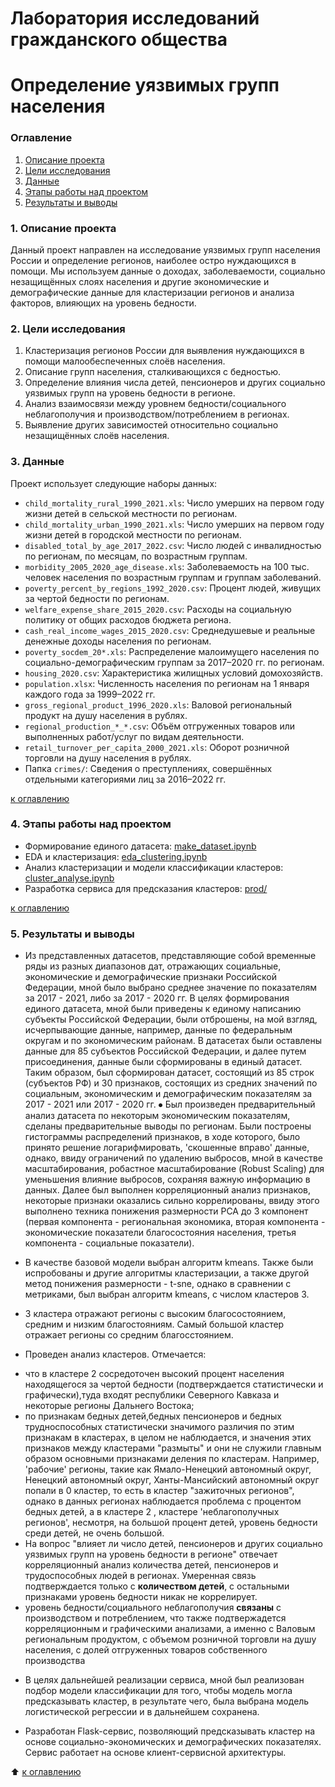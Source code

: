 
# Лаборатория исследований гражданского общества

# Определение уязвимых групп населения

### Оглавление

1. [Описание проекта](#описание-проекта)
2. [Цели исследования](#цели-исследования)
3. [Данные](#данные)
4. [Этапы работы над проектом](#этапы-работы-над-проектом)
5. [Результаты и выводы](#результаты-и-выводы)


### 1. Описание проекта

Данный проект направлен на исследование уязвимых групп населения России и определение регионов, наиболее остро нуждающихся в помощи. Мы используем данные о доходах, заболеваемости, социально незащищённых слоях населения и другие экономические и демографические данные для кластеризации регионов и анализа факторов, влияющих на уровень бедности.

### 2. Цели исследования

1. Кластеризация регионов России для выявления нуждающихся в помощи малообеспеченных слоёв населения.
2. Описание групп населения, сталкивающихся с бедностью.
3. Определение влияния числа детей, пенсионеров и других социально уязвимых групп на уровень бедности в регионе.
4. Анализ взаимосвязи между уровнем бедности/социального неблагополучия и производством/потреблением в регионах.
5. Выявление других зависимостей относительно социально незащищённых слоёв населения.

### 3. Данные

Проект использует следующие наборы данных:

- `child_mortality_rural_1990_2021.xls`: Число умерших на первом году жизни детей в сельской местности по регионам.
- `child_mortality_urban_1990_2021.xls`: Число умерших на первом году жизни детей в городской местности по регионам.
- `disabled_total_by_age_2017_2022.csv`: Число людей с инвалидностью по регионам, по месяцам, по возрастным группам.
- `morbidity_2005_2020_age_disease.xls`: Заболеваемость на 100 тыс. человек населения по возрастным группам и группам заболеваний.
- `poverty_percent_by_regions_1992_2020.csv`: Процент людей, живущих за чертой бедности по регионам.
- `welfare_expense_share_2015_2020.csv`: Расходы на социальную политику от общих расходов бюджета региона.
- `cash_real_income_wages_2015_2020.csv`: Среднедушевые и реальные денежные доходы населения по регионам.
- `poverty_socdem_20*.xls`: Распределение малоимущего населения по социально-демографическим группам за 2017–2020 гг. по регионам.
- `housing_2020.csv`: Характеристика жилищных условий домохозяйств.
- `population.xlsx`: Численность населения по регионам на 1 января каждого года за 1999–2022 гг.
- `gross_regional_product_1996_2020.xls`: Валовой региональный продукт на душу населения в рублях.
- `regional_production_*_*.csv`: Объём отгруженных товаров или выполненных работ/услуг по видам деятельности.
- `retail_turnover_per_capita_2000_2021.xls`: Оборот розничной торговли на душу населения в рублях.
- Папка `crimes/`: Сведения о преступлениях, совершённых отдельными категориями лиц за 2016–2022 гг.


[к оглавлению](#оглавление)


### 4. Этапы работы над проектом

- Формирование единого датасета: [make_dataset.ipynb](make_dataset.ipynb)
- EDA и кластеризация: [eda_clustering.ipynb](eda_clustering.ipynb)
- Анализ кластеризации и модели классификации кластеров: [cluster_analyse.ipynb](cluster_analyse.ipynb)
- Разработка сервиса для предсказания кластеров: [prod/](prod/)


[к оглавлению](#оглавление)


### 5. Результаты и выводы

* Из представленных датасетов, представляющие собой временные ряды из разных диапазонов дат, отражающих социальные, экономические и демографические признаки Российской Федерации, мной было выбрано среднее значение по показателям за 2017 - 2021, либо за 2017 - 2020 гг. В целях формирования единого датасета, мной были приведены к единому написанию субъекты Российской Федерации, были отброшены, на мой взгляд, исчерпывающие данные, например, данные по федеральным округам и по экономическим районам. В датасетах были оставлены данные для 85 субъектов Российской Федерации, и далее путем присоединения, данные были сформированы в единый датасет. Таким образом, был сформирован датасет, состоящий из 85 строк (субъектов РФ) и 30 признаков, состоящих из средних значений по социальным, экономическим и демографическим показателям за 2017 - 2021 или 2017 - 2020 гг.
⦁ Был произведен предварительный анализ датасета по некоторым экономическим показателям, сделаны предварительные выводы по регионам. Были построены гистограммы распределений признаков, в ходе которого, было принято решение логарифмировать, 'скошенные вправо' данные, однако, ввиду ограничений по удалению выбросов, мной в качестве масштабирования, 
робастное масштабирование (Robust Scaling) для уменьшения влияние выбросов, сохраняя важную информацию в данных.
Далее был выполнен корреляционный анализ признаков, некоторые признаки оказались сильно коррелированы, ввиду этого выполнено техника понижения размерности PCA до 3 компонент (первая компонента - региональная экономика, вторая компонента - экономические показатели благосостояния населения, третья компонента - социальные показатели).

* В качестве базовой модели выбран алгоритм kmeans. Также были испробованы и другие алгоритмы кластеризации, а также другой метод понижения размерности - t-sne, однако в сравнении с метриками, был выбран алгоритм kmeans, с числом кластеров 3.

* 3 кластера отражают регионы с высоким благосостоянием, средним и низким благостояниям. Самый большой кластер отражает регионы со средним благосстоянием.

* Проведен анализ кластеров. Отмечается:
- что в кластере 2 сосредоточен высокий процент населения находящегося за чертой бедности (подтверждается статистически и графически),туда входят республики Северного Кавказа и некоторые регионы Дальнего Востока;
- по признакам бедных детей,бедных пенсионеров и бедных трудноспособных статистически значимого различия по этим признакам в кластерах, в целом не наблюдается, и значения этих признаков между кластерами "размыты" и они не служили главным образом основными признаками деления по кластерам. Например, 'рабочие' регионы, такие как Ямало-Ненецкий автономный округ, Ненецкий автономный округ, Ханты-Мансийский автономный округ попали в 0 кластер, то есть в кластер "зажиточных регионов", однако в данных регионах наблюдается проблема с процентом бедных детей, а в кластере 2 , кластере 'неблагополучных регионов', несмотря, на большой процент детей, уровень бедности среди детей, не очень большой.
- На вопрос "влияет ли число детей, пенсионеров и других социально уязвимых групп на уровень бедности в регионе" отвечает корреляционный анализ количества детей, пенсионеров и трудоспособных людей в регионах. Умеренная связь подтверждается только с **количеством детей**, с остальными признаками уровень бедности никак не коррелирует. 
- уровень бедности/социального неблагополучия **связаны** с производством и потреблением, что также подтвержадется корреляционным и графическими анализами, а именно с Валовым региональным продуктом, с объемом розничной торговли на душу населения, с долей отгруженных товаров собственного производства 
 
* В целях дальнейшей реализации сервиса, мной был реализован подбор модели классификации для того, чтобы модель могла предсказывать кластер, в результате чего, была выбрана модель логистической регрессии и в дальнейшем сохранена.

* Разработан Flask-сервис, позволяющий предсказывать кластер на основе социально-экономических и демографических показателях. Сервис работает на основе клиент-сервисной архитектуры. 

:arrow_up: [к оглавлению](./README.md#Оглавление)
